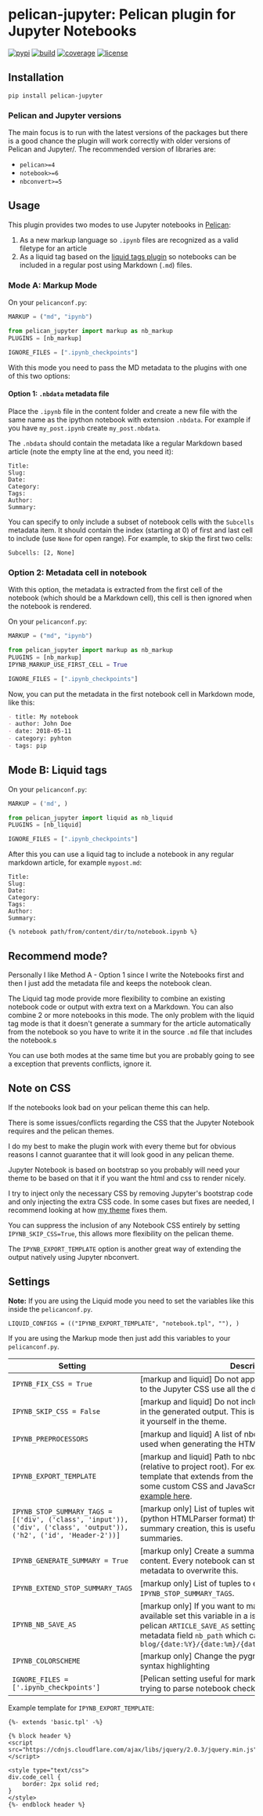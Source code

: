 # pelican-jupyter: Pelican plugin for Jupyter Notebooks

[![pypi](https://badge.fury.io/py/pelican-jupyter.svg)](https://pypi.org/project/pelican-jupyter/)
[![build](https://github.com/danielfrg/pelican-jupyter/workflows/test/badge.svg)](https://github.com/danielfrg/pelican-jupyter/actions/workflows/test.yml)
[![coverage](https://codecov.io/gh/danielfrg/pelican-jupyter/branch/master/graph/badge.svg)](https://codecov.io/gh/danielfrg/pelican-jupyter?branch=master)
[![license](https://img.shields.io/:license-Apache%202-blue.svg)](https://github.com/danielfrg/pelican-jupyter/blob/master/LICENSE.txt)

## Installation

```
pip install pelican-jupyter
```

### Pelican and Jupyter versions

The main focus is to run with the latest versions of the packages but there is a good chance the plugin will work correctly with older versions of Pelican and Jupyter/.
The recommended version of libraries are:

- `pelican>=4`
- `notebook>=6`
- `nbconvert>=5`

## Usage

This plugin provides two modes to use Jupyter notebooks in [Pelican](https://getpelican.com):

1. As a new markup language so `.ipynb` files are recognized as a valid filetype for an article
2. As a liquid tag based on the [liquid tags plugin](https://github.com/getpelican/pelican-plugins/tree/master/liquid_tags) so notebooks can be
included in a regular post using Markdown (`.md`) files.

### Mode A: Markup Mode

On your `pelicanconf.py`:

```python
MARKUP = ("md", "ipynb")

from pelican_jupyter import markup as nb_markup
PLUGINS = [nb_markup]

IGNORE_FILES = [".ipynb_checkpoints"]
```

With this mode you need to pass the MD metadata to the plugins with one of this two options:

#### Option 1: `.nbdata` metadata file

Place the `.ipynb` file in the content folder and create a new file with the
same name as the ipython notebook with extension `.nbdata`.
For example if you have `my_post.ipynb` create `my_post.nbdata`.

The `.nbdata` should contain the metadata like a regular Markdown based article (note the empty line at the end, you need it):

```
Title:
Slug:
Date:
Category:
Tags:
Author:
Summary:

```

You can specify to only include a subset of notebook cells with the
`Subcells` metadata item.
It should contain the index (starting at 0) of first and last cell to include
(use `None` for open range).
For example, to skip the first two cells:

```
Subcells: [2, None]
```

### Option 2: Metadata cell in notebook

With this option, the metadata is extracted from the first cell of
the notebook (which should be a Markdown cell), this cell is then ignored when the notebook is rendered.

On your `pelicanconf.py`:

```python
MARKUP = ("md", "ipynb")

from pelican_jupyter import markup as nb_markup
PLUGINS = [nb_markup]
IPYNB_MARKUP_USE_FIRST_CELL = True

IGNORE_FILES = [".ipynb_checkpoints"]
```

Now, you can put the metadata in the first notebook cell in Markdown mode, like this:

```markdown
- title: My notebook
- author: John Doe
- date: 2018-05-11
- category: pyhton
- tags: pip
```

## Mode B: Liquid tags

On your `pelicanconf.py`:

```python
MARKUP = ('md', )

from pelican_jupyter import liquid as nb_liquid
PLUGINS = [nb_liquid]

IGNORE_FILES = [".ipynb_checkpoints"]
```

After this you can use a liquid tag to include a notebook in any regular markdown article,
for example `mypost.md`:

```
Title:
Slug:
Date:
Category:
Tags:
Author:
Summary:

{% notebook path/from/content/dir/to/notebook.ipynb %}
```

## Recommend mode?

Personally I like Method A - Option 1 since I write the Notebooks first and then I just add
the metadata file and keeps the notebook clean.

The Liquid tag mode provide more flexibility to combine an existing notebook code or output with extra text on a Markdown.
You can also combine 2 or more notebooks in this mode.
The only problem with the liquid tag mode is that it doesn't generate a summary for the article
automatically from the notebook so you have to write it in the source `.md` file that includes the notebook.s

You can use both modes at the same time but you are probably going to see a exception that
prevents conflicts, ignore it.

## Note on CSS

If the notebooks look bad on your pelican theme this can help.

There is some issues/conflicts regarding the CSS that the Jupyter Notebook requires and the pelican themes.

I do my best to make the plugin work with every theme but for obvious reasons I cannot guarantee that it will look good in any pelican theme.

Jupyter Notebook is based on bootstrap so you probably will need your theme to be based on that it if you want the html and css to render nicely.

I try to inject only the necessary CSS by removing Jupyter's bootstrap code and only injecting the extra CSS code.
In some cases but fixes are needed, I recommend looking at how [my theme](https://github.com/danielfrg/danielfrg.com) fixes them.

You can suppress the inclusion of any Notebook CSS entirely by setting `IPYNB_SKIP_CSS=True`, this allows more flexibility on the pelican theme.

The `IPYNB_EXPORT_TEMPLATE` option is another great way of extending the output natively using Jupyter nbconvert.

## Settings

**Note:** If you are using the Liquid mode you need to set the variables like this inside the `pelicanconf.py`.

```
LIQUID_CONFIGS = (("IPYNB_EXPORT_TEMPLATE", "notebook.tpl", ""), )
```

If you are using the Markup mode then just add this variables to your `pelicanconf.py`.

| Setting | Description |
|---|---|
| `IPYNB_FIX_CSS = True` | [markup and liquid] Do not apply any of the plugins "fixes" to the Jupyter CSS use all the default Jupyter CSS. |
| `IPYNB_SKIP_CSS = False` | [markup and liquid] Do not include (at all) the notebook CSS in the generated output. This is usefull if you want to include it yourself in the theme. |
| `IPYNB_PREPROCESSORS` | [markup and liquid] A list of nbconvert preprocessors to be used when generating the HTML output. |
| `IPYNB_EXPORT_TEMPLATE` | [markup and liquid] Path to nbconvert export template (relative to project root). For example: Create a custom template that extends from the `basic` template and adds some custom CSS and JavaScript, more info here [docs](http://nbconvert.readthedocs.io/en/latest/customizing.html) and [example here](https://github.com/jupyter/nbconvert/blob/master/nbconvert/templates/html/basic.tpl). |
| `IPYNB_STOP_SUMMARY_TAGS = [('div', ('class', 'input')), ('div', ('class', 'output')), ('h2', ('id', 'Header-2'))]` | [markup only] List of tuples with the html tag and attribute (python HTMLParser format) that are used to stop the summary creation, this is useful to generate valid/shorter summaries. |
| `IPYNB_GENERATE_SUMMARY = True` | [markup only] Create a summary based on the notebook content. Every notebook can still use the s`Summary` from the metadata to overwrite this. |
| `IPYNB_EXTEND_STOP_SUMMARY_TAGS` | [markup only] List of tuples to extend the default `IPYNB_STOP_SUMMARY_TAGS`. |
| `IPYNB_NB_SAVE_AS` | [markup only] If you want to make the original notebook available set this variable in a  is similar way to the default pelican `ARTICLE_SAVE_AS` setting. This will also add a metadata field `nb_path` which can be used in the theme. e.g. `blog/{date:%Y}/{date:%m}/{date:%d}/{slug}/notebook.ipynb` |
| `IPYNB_COLORSCHEME` | [markup only] Change the pygments colorscheme used for syntax highlighting |
| `IGNORE_FILES = ['.ipynb_checkpoints']` | [Pelican setting useful for markup] Prevents pelican from trying to parse notebook checkpoint files. |

Example template for `IPYNB_EXPORT_TEMPLATE`:

```
{%- extends 'basic.tpl' -%}

{% block header %}
<script src="https://cdnjs.cloudflare.com/ajax/libs/jquery/2.0.3/jquery.min.js"></script>

<style type="text/css">
div.code_cell {
    border: 2px solid red;
}
</style>
{%- endblock header %}
```
